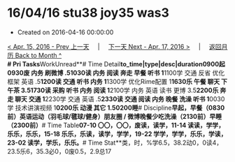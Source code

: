 # 16/04/16 stu38 joy35 was3

* Created on 2016-04-16 00:00:00

[&lt; Apr. 15, 2016 - Prev 上一天](d15.md)     \|     [下一天 Next - Apr. 17, 2016 &gt;](d17.md)     \|     [返回月历 Back to Month ^](index.md)   
**\# Pri Tasks**WorkUnread**\# Time Detail**to\_time\|type\|desc\|duration0900起0930废 内务 刷微博 .51030读 内务 阅读 奔走 早餐 听书 1**1100学 交通 反省 优化框架 英语 .5**1200读 交通 听书 内务 1**1300学 优化Rime配置 1**1630乐 午餐 聊天 下午茶 3.51730读 采购 听书 内务 阅读 1**2100学 内务 英语 读书 更博 3.5**2200乐 奔走 聊天 交通 1**2230学 交通 英语 .5**2330读 交通 阅读 内务 晚餐 洗澡 听书 1**0030学 技术讲演视频 1**0200乐 动漫 其它 1.50200睡**\# Discipline**早起，早餐（0830前）英语运动（羽毛球/毽球/健身）朋友圈 / 微博晚餐少吃洗澡（2130前）早睡（2300前）**\# Time Table**07-10 〇〇，〇〇，废读，读学，11-14 读读，学学，乐乐，乐乐，15-18 乐乐，乐读，读学，学学，19-22 学学，学学，乐乐，学读，23-02 读学，学乐，乐乐。**\# Time Stat**类，时，%学6.5，38.2动0，0读4，23.5乐6，35.3必0，0废0.5，2.9总17

